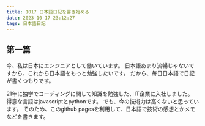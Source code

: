 ```yaml
---
title: 1017 日本語日記を書き始める
date: 2023-10-17 23:12:27
tags: 日本語日記
---
```

## 第一篇
今、私は日本にエンジニアとして働いています。
日本語あまり流暢じゃないですから、これから日本語をもっと勉強したいです。
だから、毎日日本語で日記が書くつもりです。

21年に独学でコーディングに関して知識を勉強した、IT企業に入社しました。
得意な言語はjavascriptとpythonです。
でも、今の技術力は高くないと思っています。
そのため、このgithub pagesを利用して、日本語で技術の感想とかメモなどを書きます。

